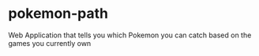 # pokemon-path
Web Application that tells you which Pokemon you can catch based on the games you currently own
